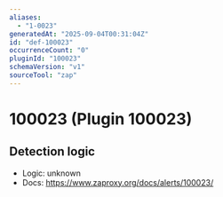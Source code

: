 ```yaml
---
aliases:
  - "1-0023"
generatedAt: "2025-09-04T00:31:04Z"
id: "def-100023"
occurrenceCount: "0"
pluginId: "100023"
schemaVersion: "v1"
sourceTool: "zap"
---
```


# 100023 (Plugin 100023)

## Detection logic

- Logic: unknown
- Docs: https://www.zaproxy.org/docs/alerts/100023/

